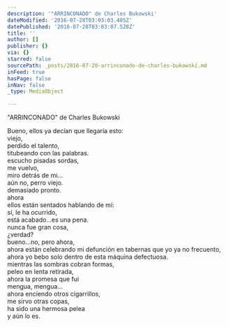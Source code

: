 ```yaml
---
description: '"ARRINCONADO" de Charles Bukowski'
dateModified: '2016-07-28T03:03:03.485Z'
datePublished: '2016-07-28T03:03:07.528Z'
title: ''
author: []
publisher: {}
via: {}
starred: false
sourcePath: _posts/2016-07-28-arrinconado-de-charles-bukowski.md
inFeed: true
hasPage: false
inNav: false
_type: MediaObject

---
```

"ARRINCONADO" de Charles Bukowski

Bueno, ellos ya decían que llegaría esto:  
viejo,  
perdido el talento,  
titubeando con las palabras.  
escucho pisadas sordas,  
me vuelvo,  
miro detrás de mi...  
aún no, perro viejo.  
demasiado pronto.  
ahora  
ellos están sentados hablando de mí:  
sí, le ha ocurrido,  
está acabado...es una pena.  
nunca fue gran cosa,  
¿verdad?  
bueno...no, pero ahora,  
ahora están celebrando mi defunción en tabernas que yo ya no frecuento,  
ahora yo bebo solo dentro de esta máquina defectuosa.  
mientras las sombras cobran formas,  
peleo en lenta retirada,  
ahora la promesa que fui  
mengua, mengua...  
ahora enciendo otros cigarrillos,  
me sirvo otras copas,  
ha sido una hermosa pelea  
y aún lo es.